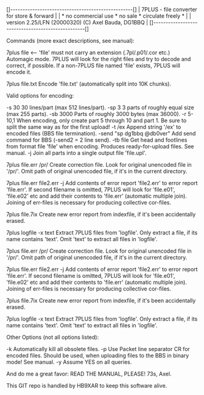 []--------------------------------------------------[]
|     7PLUS - file converter for store & forward     |
| * no commercial use * no sale * circulate freely * |
| version 2.25/LFN (20000320) (C) Axel Bauda, DG1BBQ |
[]--------------------------------------------------[]

Commands (more exact descriptions, see manual): 

7plus file   <-- 'file' must not carry an extension (.7pl/.p01/.cor etc.)
  Automagic mode. 7PLUS will look for the right files and try to decode
  and correct, if possible. If a non-7PLUS file named 'file' exists, 7PLUS
  will encode it.

7plus file.txt
  Encode 'file.txt' (automatically split into 10K chunks).

  Valid options for encoding:

  -s 30      30 lines/part (max 512 lines/part).
  -sp 3      3 parts of roughly equal size (max 255 parts).
  -sb 3000   Parts of roughly 3000 bytes (max 36000).
  -r 5-10,1  When encoding, only create part 5 through 10 and part 1.
             Be sure to split the same way as for the first upload!
  -t /ex     Append string '/ex' to encoded files (BBS file termination).
  -send "sp dg1bbq @db0ver" Add send command for BBS (-send2 = 2 line send).
  -tb file   Get head and footlines from format file 'file' when encoding.
             Produces ready-for-upload files. See manual.
  -j         Join all parts into a single output file 'file.upl'.

7plus file.err /pr/
  Create correction file. Look for original unencoded file in '/pr/'.
  Omit path of original unencoded file, if it's in the current directory.

7plus file.err file2.err -j
  Add contents of error report 'file2.err' to error report 'file.err'.
  If second filename is omitted, 7PLUS will look for 'file.e01', 'file.e02'
  etc and add their contents to 'file.err' (automatic multiple join).
  Joining of err-files is necessary for producing collective cor-files.

7plus file.7ix
  Create new error report from indexfile, if it's been accidentally erased.

7plus logfile -x text
  Extract 7PLUS files from 'logfile'. Only extract a file, if its name
  contains 'text'. Omit 'text' to extract all files in 'logfile'.

7plus file.err /pr/
  Create correction file. Look for original unencoded file in '/pr/'.
  Omit path of original unencoded file, if it's in the current directory.

7plus file.err file2.err -j
  Add contents of error report 'file2.err' to error report 'file.err'.
  If second filename is omitted, 7PLUS will look for 'file.e01', 'file.e02'
  etc and add their contents to 'file.err' (automatic multiple join).
  Joining of err-files is necessary for producing collective cor-files.

7plus file.7ix
  Create new error report from indexfile, if it's been accidentally erased.

7plus logfile -x text
  Extract 7PLUS files from 'logfile'. Only extract a file, if its name
  contains 'text'. Omit 'text' to extract all files in 'logfile'.

Other Options (not all options listed):

-k    Automatically kill all obsolete files.
-p    Use Packet line separator CR for encoded files. Should be used,
      when uploading files to the BBS in binary mode! See manual.
-y    Assume YES on all queries.

And do me a great favor: READ THE MANUAL, PLEASE! 73s, Axel.


This GIT repo is handled by HB9XAR to keep this software alive.
